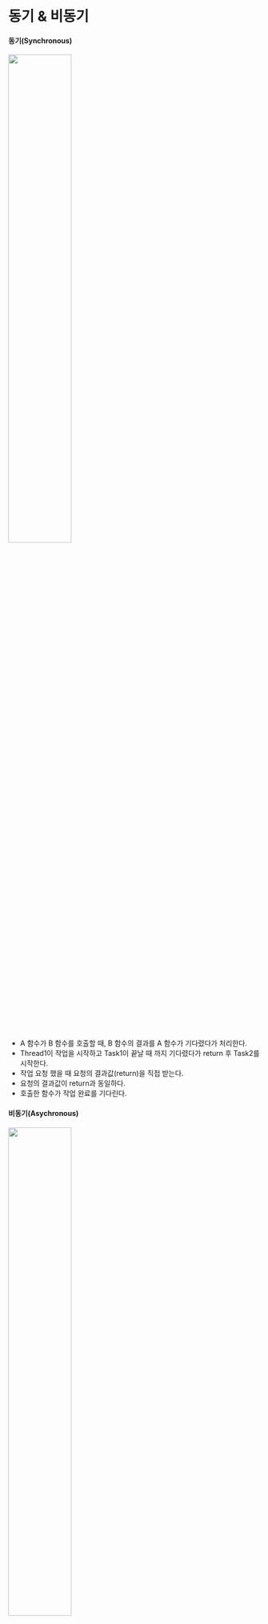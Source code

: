 # 동기 & 비동기

#### 동기(Synchronous)
<img src="https://user-images.githubusercontent.com/60870438/166162599-87c018dc-0fa2-45d3-81a5-c4129355d487.png" width="50%">

- A 함수가 B 함수를 호출할 때, B 함수의 결과를 A 함수가 기다렸다가 처리한다. 
- Thread1이 작업을 시작하고 Task1이 끝날 때 까지 기다렸다가 return 후 Task2를 시작한다. 
- 작업 요청 했을 때 요청의 결과값(return)을 직접 받는다. 
- 요청의 결과값이 return과 동일하다. 
- 호출한 함수가 작업 완료를 기다린다. 


#### 비동기(Asychronous)
<img src="https://user-images.githubusercontent.com/60870438/166162685-bf7e596d-3071-4619-ba89-367f4fdf8e77.png" width="50%">

- A 함수가 B 함수를 호출 할 때, B 함수의 결과를 B 함수가 처리하는 것(callback)
- Thread1이 작업을 시작하고 완료를 기다리지 않고 Thread1은 다른 일을 처리할 수 있다.
- 작업 요청했을 때 요청의 결과값(return)을 기다리지 않고 간접적으로 받는다.
- 요청의 결과값이 return과 다를 수 있다. (시간차 같은)
- 요청 작업은 별도의 스레드에서 실행한다.
- 콜백을 통한 처리가 비동기 처리라고 할 수 있다.
- 호출된 함수(callback 함수)가 작업완료를 신경쓴다.


# Blocking & Non-Blocking
이는 주로 IO의 읽기, 쓰기에서 사용된다.

#### Blocking
- A 함수가 B를 호출 할 때, B 함수가 자신의 작업이 종료되기 전까지 A 함수에게 제어권을 돌려주지 않는다.
- 요청한 작업을 마칠 때까지 계속 대기한다.
- return 값을 받아야 끝난다.
- Thread 관점으로 본다면, 요청한 작업을 마칠 때까지 계속 대기하며 return 값을 받을 때까지 한 Thread를 계속 사용/대기 한다.

#### Non-Blocking
- A 함수가 B 함수를 호출할 때, B 함수가 제어권을 바로 A 함수에게 넘겨주어 B 함수가 실행되는 동안 A 함수가 다른 일을 할 수 있다.
- 요청한 작업을 즉시 마칠 수 없다면 즉시 return(그냥 끊기)한다.
- Thread 관점으로 본다면, 하나의 Thread가 여러개의 IO를 처리할 수 있다.

<br>

>두 그룹의 차이점은? 
>관심사가 다르다.

<br>

1. blocking & non-blocking: 호출되는 함수가 바로 return 하느냐 마느냐
  - non-blocking: 호출된 함수가 바로 return 해서 호출한 함수에게 제어권을 넘겨주고, 호출한 함수가 바로 다른 일을 할 수 있다.
  - blocking: 호출된 함수가 자신의 작업을 모두 마칠 때까지 호룿한 함수에게 제어권을 넘겨주지 않고 대기하게 만든다.

2. synchronous & asynchronous: 호출되는 함수의 작업 완료를 누가 신경쓰는가
  - asynchronous: 호출되는 함수에게 callback을 전달해서 호출되는 함수의 작업이 완료되면 호출되는 함수가 전달받은 callback을 실행하고, 호출한 함수는 작업의 완료 여부를 신경쓰지 않는다.
  - synchronous: 호출하는 함수가 호출되는 함수의 작업 완료 후 return을 기다리거나 호출되는 함수로부터 바로 return 받더라도 작업 완료 여부를 호출한 함수가 확인한다.

<br>

#### 각자의 역할
<img src="https://user-images.githubusercontent.com/60870438/166163072-142ba9ae-c8c3-42f1-ac4a-b3883179f0eb.png" width="50%">
<br>


#### 1) blocking + Synchronous, non-blocking + Asynchronous
<img src="https://user-images.githubusercontent.com/60870438/166163109-b4cc88a8-b29a-49ff-9e48-579e630eb9fb.png" width="50%">

1. blocking + Synchronou
  결과가 완료될 때까지 기다렸다가 return 값으로 결과를 전달한다.
2. non-blocking + Asynchronous
  작업 요청을 받아서 별도의 프로세서에서 진행하게 하고 바로 return(작업 끝)한다.
  결과는 별도의 작업 후 간접적으로 전달(callback)한다.
  
#### 2) non-blocking + Synchronous
<img src="https://user-images.githubusercontent.com/60870438/166163188-acc63c7f-1fff-4b25-89ad-3a9469b59268.png" width="50%">

1. 결과가 없다면 바로 return(그냥 완료) 한다,
2. 결과가 있다면 바로 결과를 return 한다.
즉, 결과가 생길 때까지 계속 완료되었는지 확인한다.
- B 함수가 바로 제어권을 돌려줘서 A 함수는 다른 작업을 수행할 수 있지만 A 함수가 직접적으로 B 함수의 결과값이 필요하므로 B 함수의 종료를 반복적으로 확인한다.

#### 3) blocking + Asynchronous
<img src="https://user-images.githubusercontent.com/60870438/166215115-1aaf87ac-1017-4792-aac5-52a5d73a15b1.png" width="50%">

1. 호출되는 함수가 바로 return하지 않고, 호출하는 함수는 작업 완료 여부를 신경쓰지 않는다.
2. Node.js와 MySQL 조합에서 사용된다.

--------

  #### 예시
    - 전화로 즉답 받기: 동기
    - 이메일로 보내고(보냄 = 완료 = return) 답이 언제올 지 모른다: 비동기
    - 상대방이 전화를 받을 때 까지 연결해 기다리기: 동기 + 블로킹
    - 상대방이 전화받지 않으면 조금 있다가 여러번 시도해 연결 성공: 동기 + 논블로킹

참고: https://velog.io/@wonhee010/%EB%8F%99%EA%B8%B0vs%EB%B9%84%EB%8F%99%EA%B8%B0-feat.-blocking-vs-non-blocking
참고: https://baek-kim-dev.site/38
